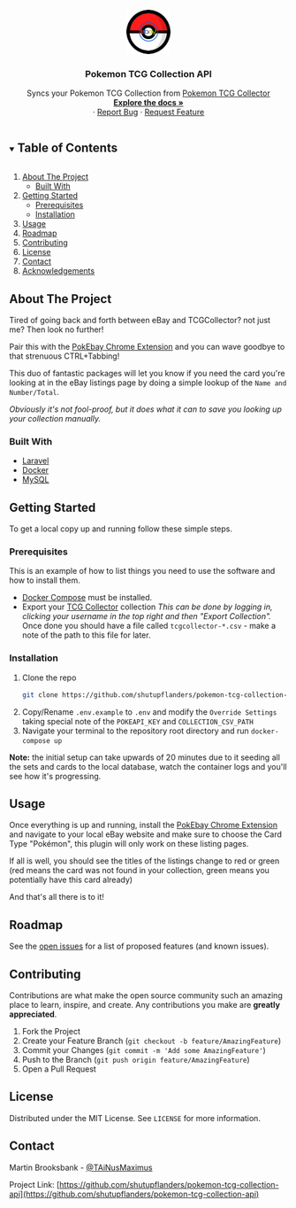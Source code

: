 
<p align="center">
  <a href="https://github.com/shutupflanders/pokemon-tcg-collection-api">
    <img src="images/logo.png" alt="Logo" width="80" height="80" />
  </a>

<h3 align="center">Pokemon TCG Collection API</h3>

  <p align="center">
    Syncs your Pokemon TCG Collection from <a href="https://www.tcgcollector.com/">Pokemon TCG Collector</a>
    <br />
    <a href="https://github.com/shutupflanders/pokemon-tcg-collection-api"><strong>Explore the docs »</strong></a>
    <br />
    ·
    <a href="https://github.com/shutupflanders/pokemon-tcg-collection-api/issues">Report Bug</a>
    ·
    <a href="https://github.com/shutupflanders/pokemon-tcg-collection-api/issues">Request Feature</a>
  </p>
</p>



<!-- TABLE OF CONTENTS -->
<details open="open">
  <summary><h2 style="display: inline-block">Table of Contents</h2></summary>
  <ol>
    <li>
      <a href="#about-the-project">About The Project</a>
      <ul>
        <li><a href="#built-with">Built With</a></li>
      </ul>
    </li>
    <li>
      <a href="#getting-started">Getting Started</a>
      <ul>
        <li><a href="#prerequisites">Prerequisites</a></li>
        <li><a href="#installation">Installation</a></li>
      </ul>
    </li>
    <li><a href="#usage">Usage</a></li>
    <li><a href="#roadmap">Roadmap</a></li>
    <li><a href="#contributing">Contributing</a></li>
    <li><a href="#license">License</a></li>
    <li><a href="#contact">Contact</a></li>
    <li><a href="#acknowledgements">Acknowledgements</a></li>
  </ol>
</details>



<!-- ABOUT THE PROJECT -->
## About The Project

Tired of going back and forth between eBay and TCGCollector? not just me? Then look no further!

Pair this with the [PokEbay Chrome Extension](https://github.com/shutupflanders/pokebay-chrome-extension) and you
can wave goodbye to that strenuous CTRL+Tabbing!

This duo of fantastic packages will let you know if you need the card you're looking at in the eBay listings page
by doing a simple lookup of the `Name and Number/Total`.

<em>Obviously it's not fool-proof, but it does what it can to save you looking up your collection manually.</em>

### Built With

* [Laravel](https://laravel.com/)
* [Docker](https://www.docker.com/)
* [MySQL](https://www.mysql.com/)

<!-- GETTING STARTED -->
## Getting Started

To get a local copy up and running follow these simple steps.

### Prerequisites

This is an example of how to list things you need to use the software and how to install them.
* [Docker Compose](https://docs.docker.com/compose/install/) must be installed.
* Export your [TCG Collector](https://www.tcgcollector.com/) collection <em>This can be done
by logging in, clicking your username in the top right and then "Export Collection".</em> Once done 
you should have a file called `tcgcollector-*.csv` - make a note of the path to this file for later.

### Installation

1. Clone the repo
   ```sh
   git clone https://github.com/shutupflanders/pokemon-tcg-collection-api.git
   ```
2. Copy/Rename `.env.example` to `.env` and modify the `Override Settings` taking special note
of the `POKEAPI_KEY` and `COLLECTION_CSV_PATH`
3. Navigate your terminal to the repository root directory and run `docker-compose up`

**Note:** the initial setup can take upwards of 20 minutes due to it seeding all the sets and cards to the
local database, watch the container logs and you'll see how it's progressing.



<!-- USAGE EXAMPLES -->
## Usage

Once everything is up and running, install the [PokEbay Chrome Extension](https://github.com/shutupflanders/pokebay-chrome-extension)
and navigate to your local eBay website and make sure to choose the Card Type "Pokémon", this plugin
will only work on these listing pages.

If all is well, you should see the titles of the listings change to red or green (red means the card was not found in your collection,
 green means you potentially have this card already)

And that's all there is to it!


<!-- ROADMAP -->
## Roadmap

See the [open issues](https://github.com/shutupflanders/pokemon-tcg-collection-api/issues) for a list of proposed features (and known issues).



<!-- CONTRIBUTING -->
## Contributing

Contributions are what make the open source community such an amazing place to learn, inspire, and create. Any contributions you make are **greatly appreciated**.

1. Fork the Project
2. Create your Feature Branch (`git checkout -b feature/AmazingFeature`)
3. Commit your Changes (`git commit -m 'Add some AmazingFeature'`)
4. Push to the Branch (`git push origin feature/AmazingFeature`)
5. Open a Pull Request



<!-- LICENSE -->
## License

Distributed under the MIT License. See `LICENSE` for more information.



<!-- CONTACT -->
## Contact

Martin Brooksbank - [@TAiNusMaximus](https://twitter.com/TAiNusMaximus)

Project Link: [https://github.com/shutupflanders/pokemon-tcg-collection-api](https://github.com/shutupflanders/pokemon-tcg-collection-api)
